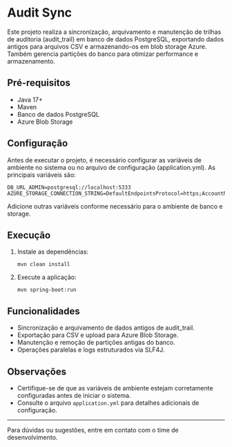 # Audit Sync

Este projeto realiza a sincronização, arquivamento e manutenção de trilhas de auditoria (audit_trail) em banco de dados PostgreSQL, exportando dados antigos para arquivos CSV e armazenando-os em blob storage Azure. Também gerencia partições do banco para otimizar performance e armazenamento.

## Pré-requisitos
- Java 17+
- Maven
- Banco de dados PostgreSQL
- Azure Blob Storage

## Configuração
Antes de executar o projeto, é necessário configurar as variáveis de ambiente no sistema ou no arquivo de configuração (application.yml). As principais variáveis são:

```
DB_URL_ADMIN=postgresql://localhost:5333
AZURE_STORAGE_CONNECTION_STRING=DefaultEndpointsProtocol=https;AccountName=...;AccountKey=...;EndpointSuffix=core.windows.net
```

Adicione outras variáveis conforme necessário para o ambiente de banco e storage.

## Execução
1. Instale as dependências:
   ```
   mvn clean install
   ```
2. Execute a aplicação:
   ```
   mvn spring-boot:run
   ```

## Funcionalidades
- Sincronização e arquivamento de dados antigos de audit_trail.
- Exportação para CSV e upload para Azure Blob Storage.
- Manutenção e remoção de partições antigas do banco.
- Operações paralelas e logs estruturados via SLF4J.

## Observações
- Certifique-se de que as variáveis de ambiente estejam corretamente configuradas antes de iniciar o sistema.
- Consulte o arquivo `application.yml` para detalhes adicionais de configuração.

---

Para dúvidas ou sugestões, entre em contato com o time de desenvolvimento.

